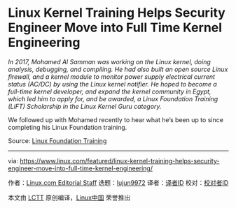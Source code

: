 [#]: collector: (lujun9972)
[#]: translator: ( )
[#]: reviewer: ( )
[#]: publisher: ( )
[#]: url: ( )
[#]: subject: (Linux Kernel Training Helps Security Engineer Move into Full Time Kernel Engineering)
[#]: via: (https://www.linux.com/featured/linux-kernel-training-helps-security-engineer-move-into-full-time-kernel-engineering/)
[#]: author: (Linux.com Editorial Staff https://www.linux.com/author/linuxdotcom/)

Linux Kernel Training Helps Security Engineer Move into Full Time Kernel Engineering
======

_In 2017, Mohamed Al Samman was working on the Linux kernel, doing analysis, debugging, and compiling. He had also built an open source Linux firewall, and a kernel module to monitor power supply electrical current status (AC/DC) by using the Linux kernel notifier. He hoped to become a full-time kernel developer, and expand the kernel community in Egypt, which led him to apply for, and be awarded, a Linux Foundation Training (LiFT) Scholarship in the Linux Kernel Guru category._

We followed up with Mohamed recently to hear what he’s been up to since completing his Linux Foundation training.

Source: [Linux Foundation Training][1]

--------------------------------------------------------------------------------

via: https://www.linux.com/featured/linux-kernel-training-helps-security-engineer-move-into-full-time-kernel-engineering/

作者：[Linux.com Editorial Staff][a]
选题：[lujun9972][b]
译者：[译者ID](https://github.com/译者ID)
校对：[校对者ID](https://github.com/校对者ID)

本文由 [LCTT](https://github.com/LCTT/TranslateProject) 原创编译，[Linux中国](https://linux.cn/) 荣誉推出

[a]: https://www.linux.com/author/linuxdotcom/
[b]: https://github.com/lujun9972
[1]: https://training.linuxfoundation.org/announcements/success-story-linux-kernel-training-helps-security-engineer-move-into-full-time-kernel-engineering/?utm_source=linuxcom&utm_medium=blog&utm_campaign=lift
